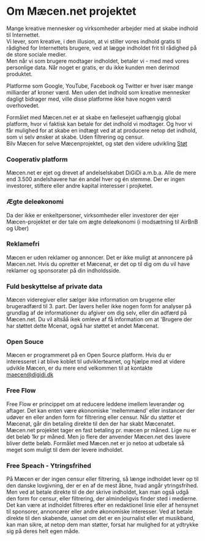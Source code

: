 # Om Mæcen.net projektet

Mange kreative mennesker og virksomheder arbejder med at skabe indhold til Internettet.  
Vi lever, som kreative, i den illusion, at vi stiller vores indhold gratis til rådighed for Internettets brugere, ved at lægge indholdet frit til rådighed på de store sociale medier.  
Men når vi som brugere modtager indholdet, betaler vi - med med vores personlige data. 
Når noget er gratis, er du ikke kunden men derimod produktet.

Platforme som Google, YouTube, Facebook og Twitter er hver især mange milliarder af kroner værd. 
Men uden det indhold som kreative mennesker dagligt bidrager med, ville disse platforme ikke have nogen værdi overhovedet.

Formålet med Mæcen.net er at skabe en fællesejet uafhængig global platform, hvor vi faktisk kan betale for det indhold vi modtager. 
Og hvor vi får mulighed for at skabe en indtægt ved at at producere netop det indhold, som vi selv ønsker at skabe. 
Uden filtrering og censur.  
Bilv Mæcen for selve Mæcenprojektet, og støt den videre udvikling [Støt](https://maecen.net/maecen-project)

### Cooperativ platform
Mæcen.net er ejet og drevet af andelselskabet DiGiDi a.m.b.a. Alle de mere end 3.500 andelshavere har én andel hver og én stemme.
Der er ingen investorer, stiftere eller andre kapital interesser i projketet. 

### Ægte deleøkonomi
Da der ikke er enkeltpersoner, virksomheder eller investorer der ejer Mæcen-projektet er der tale om ægte deleøkonomi (i modsætning til AirBnB og Uber)

### Reklamefri
Mæcen er uden reklamer og annoncer.  Det er ikke muligt at annoncere på Mæcen.net. Hvis du opretter et Mæcenat, er det op til dig om du vil have reklamer og sponsorater på din indholdsside.

### Fuld beskyttelse af private data
Mæcen videregiver eller sælger ikke information om brugerne eller brugeradfærd til 3. part. Der lavers heller ikke nogen form for analyser på grundlag af de informationer du afgiver om dig selv, eller din adfærd på Mæcen.net. Du vil altsåå ikek omleve af få information om at 'Brugere der har støttet dette Mcenat, også har støttet et andet Mæcenat. 

### Open Souce  
Mæcen er programmeret på en Open Source platform. Hvis du er interesseret i at blive koblet til udviklerteamet, og hjælpe med at videre udvikle Mæcen, er du mere end velkommen til at kontakte maecen@digidi.dk

### Free Flow  
Free Flow er princippet om at reducere leddene imellem leverandør og aftager. Det kan enten være økonomiske 'mellemmænd' eller instancer der udøver en eller anden form for filtrering eller censur.
Når du støtter et Mæcenat, går din betaling direkte til den der har skabt Mæcenatet. Mæcen.net projektet tager en fast betaling pr. mæcen pr måned. Lige nu er det beløb 1kr pr måned. Men jo flere der anvender Mæcen.net des lavere bliver dette beløb.  Formålet med Mæcen.net er jo netoo at udbetale så meget som muligt til dem der levere indholdet. 

### Free Speach - Ytringsfrihed
På Mæcen er der ingen censur eller filtrering, så længe indholdet lever op til den danske lovgivning, der er en af de mest åbne, hvad angår ytringsfrihed. 
Men ved at betale direkte til de der skrive indholdet, kan man også udgå den form for censur, eller filtrering, der almindeligvis finder sted i medierne. Det kan være at indholdet filtreres efter en redaktionel linie eller af hensynet til sponsorer, annoncører eller andre økonomiske interesser.
Ved at betale direkte til den skabende, uanset om det er en journalist eller et musikband, kan man sikre, at netop dem man støtter, forsat har mulighed for at ydtrykke sig på deres helt egen måde.

